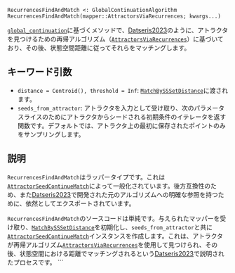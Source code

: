 ```
RecurrencesFindAndMatch <: GlobalContinuationAlgorithm
RecurrencesFindAndMatch(mapper::AttractorsViaRecurrences; kwargs...)
```

[`global_continuation`](@ref)に基づくメソッドで、[Datseris2023](@cite)のように、アトラクタを見つけるための再帰アルゴリズム（[`AttractorsViaRecurrences`](@ref)）に基づいており、その後、状態空間距離に従ってそれらをマッチングします。

## キーワード引数

  * `distance = Centroid(), threshold = Inf`: [`MatchBySSSetDistance`](@ref)に渡されます。
  * `seeds_from_attractor`: アトラクタを入力として受け取り、次のパラメータスライスのためにアトラクタからシードされる初期条件のイテレータを返す関数です。デフォルトでは、アトラクタ上の最初に保存されたポイントのみをサンプリングします。

## 説明

`RecurrencesFindAndMatch`はラッパータイプです。これは[`AttractorSeedContinueMatch`](@ref)によって一般化されています。後方互換性のため、また[Datseris2023](@cite)で開発された元のアルゴリズムへの明確な参照を持つために、依然としてエクスポートされています。

`RecurrencesFindAndMatch`のソースコードは単純です。与えられたマッパーを受け取り、[`MatchBySSSetDistance`](@ref)を初期化し、`seeds_from_attractor`と共に[`AttractorSeedContinueMatch`](@ref)インスタンスを作成します。これは、アトラクタが再帰アルゴリズム[`AttractorsViaRecurrences`](@ref)を使用して見つけられ、その後、状態空間における距離でマッチングされるという[Datseris2023](@cite)で説明されたプロセスです。 ```
